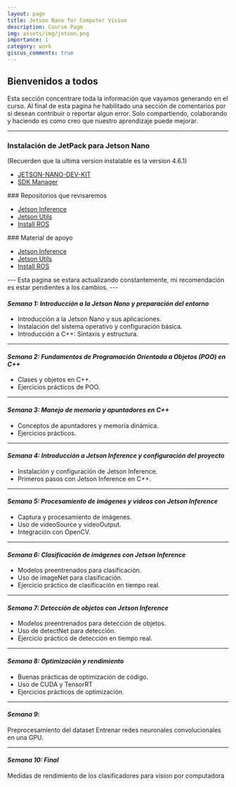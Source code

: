 ```yaml
---
layout: page
title: Jetson Nano for Computer Vision
description: Course Page
img: assets/img/jetson.png
importance: 1
category: work
giscus_comments: true
---
```


## Bienvenidos a todos

Esta sección concentrare toda la información que vayamos generando en el curso. Al final de esta pagina he habilitado una sección de comentarios por si desean contribuir o reportar algun error. Solo compartiendo, colaborando y haciendo es como creo que nuestro aprendizaje puede mejorar.

---
### Instalación de JetPack para Jetson Nano
(Recuerden que la ultima version instalable es la version 4.6.1)
<ul>
    <li><a href="https://www.waveshare.com/wiki/JETSON-NANO-DEV-KIT">JETSON-NANO-DEV-KIT</a> </li>
    <li><a href="https://developer.nvidia.com/sdk-manager">SDK Manager</a></li>
</ul>
### Repositorios que revisaremos 
<ul>
<li><a href="https://github.com/dusty-nv/jetson-inference">Jetson Inference</a></li>
<li><a href="https://github.com/dusty-nv/jetson-utils">Jetson Utils</a></li>
<li><a href="https://github.com/dusty-nv/ros_deep_learning">Install ROS</a></li>
</ul>
### Material de apoyo 
<ul>
<li><a href="https://github.com/dusty-nv/jetson-inference">Jetson Inference</a></li>
<li><a href="https://github.com/dusty-nv/jetson-utils">Jetson Utils</a></li>
<li><a href="https://github.com/dusty-nv/ros_deep_learning">Install ROS</a></li>
</ul>
---
Esta pagina se estara actualizando constantemente, mi recomendación es estar pendientes a los cambios.
---

#### *Semana 1: Introducción a la Jetson Nano y preparación del entorno*
- Introducción a la Jetson Nano y sus aplicaciones.
- Instalación del sistema operativo y configuración básica.
- Introducción a C++: Sintaxis y estructura.

---

#### *Semana 2: Fundamentos de Programación Orientada a Objetos (POO) en C++*
- Clases y objetos en C++.
- Ejercicios prácticos de POO.

---

#### *Semana 3: Manejo de memoria y apuntadores en C++*
- Conceptos de apuntadores y memoria dinámica.
- Ejercicios prácticos.

---

#### *Semana 4: Introducción a Jetson Inference y configuración del proyecto*
- Instalación y configuración de Jetson Inference.
- Primeros pasos con Jetson Inference en C++.

---

#### *Semana 5: Procesamiento de imágenes y videos con Jetson Inference*
- Captura y procesamiento de imágenes.
- Uso de videoSource y videoOutput.
- Integración con OpenCV.

---

#### *Semana 6: Clasificación de imágenes con Jetson Inference*
- Modelos preentrenados para clasificación.
- Uso de imageNet para clasificación.
- Ejercicio práctico de clasificación en tiempo real.

---

#### *Semana 7: Detección de objetos con Jetson Inference*
- Modelos preentrenados para detección de objetos.
- Uso de detectNet para detección.
- Ejercicio práctico de detección en tiempo real.

---

#### *Semana 8: Optimización y rendimiento*
- Buenas prácticas de optimización de código.
- Uso de CUDA y TensorRT
- Ejercicios prácticos de optimización.

---

#### *Semana 9*:
Preprocesamiento del dataset 
Entrenar redes neuronales convolucionales en una GPU. 

---

#### *Semana 10: Final*
Medidas de rendimiento de los clasificadores para vision por computadora


